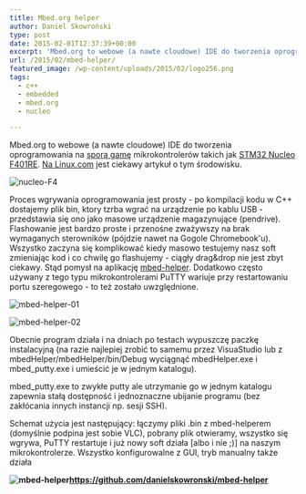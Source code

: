 ```yaml
---
title: Mbed.org helper
author: Daniel Skowroński
type: post
date: 2015-02-01T12:37:39+00:00
excerpt: 'Mbed.org to webowe (a nawte cloudowe) IDE do tworzenia oprogramowania na sporą gamę mikrokontrolerów takich jak STM32 Nucleo F401RE. Na Linux.com jest ciekawy artykuł o tym środowisku. Proces wgrywania oprogramowania jest prosty lecz można go zautomatyzować - i to robi <a href="https://github.com/danielskowronski/mbed-helper">mbed-helper</a>.'
url: /2015/02/mbed-helper/
featured_image: /wp-content/uploads/2015/02/logo256.png
tags:
  - c++
  - embedded
  - mbed.org
  - nucleo

---
```

Mbed.org to webowe (a nawte cloudowe) IDE do tworzenia oprogramowania na [sporą gamę][1] mikrokontrolerów takich jak [STM32 Nucleo F401RE][2]. [Na Linux.com][3] jest ciekawy artykuł o tym środowisku.

![nucleo-F4](/wp-content/uploads/2015/02/nucleo-F4.jpg) 

Proces wgrywania oprogramowania jest prosty - po kompilacji kodu w C++ dostajemy plik bin, ktory tzrba wgrać na urządzenie po kablu USB - przedstawia się ono jako masowe urządzenie magazynujące (pendrive). Flashowanie jest bardzo proste i przenośne zważywszy na brak wymaganych sterowników (pójdzie nawet na Gogole Chromebook'u). Wszystko zaczyna się komplikować kiedy masowo testujemy nasz soft zmieniając kod i co chwilę go flashujemy - ciągły drag&drop nie jest zbyt ciekawy. Stąd pomysł na aplikację [mbed-helper][4]. Dodatkowo często używany z tego typu mikrokontrolerami PuTTY wariuje przy restartowaniu portu szeregowego - to też zostało uwzględnione.

![mbed-helper-01](/wp-content/uploads/2015/02/mbed-helper-01.png) 

![mbed-helper-02](/wp-content/uploads/2015/02/mbed-helper-02.png) 

Obecnie program działa i na dniach po testach wypuszczę paczkę instalacyjną (na razie najlepiej zrobić to samemu przez VisuaStudio lub z mbedHelper/mbedHelper/bin/Debug wyciągnąć mbedHelper.exe i mbed_putty.exe i umieścić je w jednym katalogu).

mbed_putty.exe to zwykłe putty ale utrzymanie go w jednym katalogu zapewnia stałą dostępność i jednoznaczne ubijanie programu (bez zakłócania innych instancji np. sesji SSH).

Schemat użycia jest następujący: łączymy pliki .bin z mbed-helperem (domyślnie podpina jest sobie VLC), pobrany plik otwieramy, wszystko się wgrywa, PuTTY restartuje i już nowy soft działa [albo i nie ;)] na naszym mikrokontrolerze. Wszystko konfigurowalne z GUI, tryb manualny także działa

**![mbed-helper](/wp-content/uploads/2015/02/logo256.png)<https://github.com/danielskowronski/mbed-helper>**

 [1]: http://developer.mbed.org/platforms/
 [2]: http://www.st.com/web/catalog/tools/FM116/SC959/SS1532/LN1847/PF260000
 [3]: http://www.linux.com/learn/tutorials/805748-embedded-development-with-arm-mbed-on-linux/
 [4]: https://github.com/danielskowronski/mbed-helper